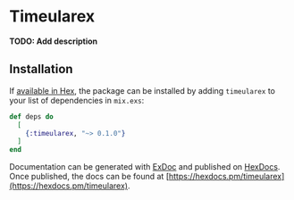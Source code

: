 # Timeularex

**TODO: Add description**

## Installation

If [available in Hex](https://hex.pm/docs/publish), the package can be installed
by adding `timeularex` to your list of dependencies in `mix.exs`:

```elixir
def deps do
  [
    {:timeularex, "~> 0.1.0"}
  ]
end
```

Documentation can be generated with [ExDoc](https://github.com/elixir-lang/ex_doc)
and published on [HexDocs](https://hexdocs.pm). Once published, the docs can
be found at [https://hexdocs.pm/timeularex](https://hexdocs.pm/timeularex).

